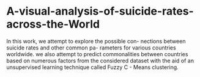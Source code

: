 # A-visual-analysis-of-suicide-rates-across-the-World
In this work, we attempt to explore the possible con- nections between suicide rates and other common pa- rameters for various countries worldwide.  we also attempt to predict commonalities between countries based on numerous factors from the considered dataset with the aid of an unsupervised learning technique called Fuzzy C - Means clustering.
